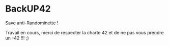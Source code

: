 # BackUP42

Save anti-Randominette !

Travail en cours, merci de respecter la charte 42 et de ne pas vous prendre un -42 !!! ;)
